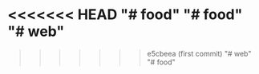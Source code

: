 <<<<<<< HEAD
"# food" 
"# food" 
"# web" 
=======
>>>>>>> e5cbeea (first commit)
"# web" 
"# food" 
